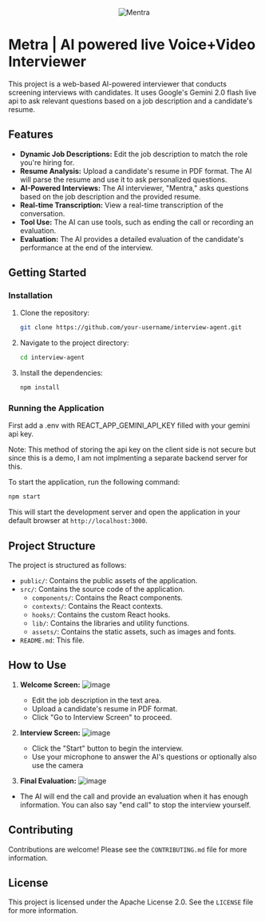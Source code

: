 <p align="center">
  <img src="https://github.com/user-attachments/assets/03923dec-1499-4183-8530-d4269ac681bc" alt="Mentra" />
    
# Metra | AI powered live Voice+Video Interviewer

</p>
This project is a web-based AI-powered interviewer that conducts screening interviews with candidates. It uses Google's Gemini 2.0 flash live api to ask relevant questions based on a job description and a candidate's resume.

## Features

-   **Dynamic Job Descriptions:** Edit the job description to match the role you're hiring for.
-   **Resume Analysis:** Upload a candidate's resume in PDF format. The AI will parse the resume and use it to ask personalized questions.
-   **AI-Powered Interviews:** The AI interviewer, "Mentra," asks questions based on the job description and the provided resume.
-   **Real-time Transcription:** View a real-time transcription of the conversation.
-   **Tool Use:** The AI can use tools, such as ending the call or recording an evaluation.
-   **Evaluation:** The AI provides a detailed evaluation of the candidate's performance at the end of the interview.

## Getting Started


### Installation

1.  Clone the repository:
    ```bash
    git clone https://github.com/your-username/interview-agent.git
    ```
2.  Navigate to the project directory:
    ```bash
    cd interview-agent
    ```
3.  Install the dependencies:
    ```bash
    npm install
    ```

### Running the Application

First add a .env with REACT_APP_GEMINI_API_KEY filled with your gemini api key.

Note: This method of storing the api key on the client side is not secure but since this is a demo, I am not implmenting a separate backend server for this.

To start the application, run the following command:

```bash
npm start
```

This will start the development server and open the application in your default browser at `http://localhost:3000`.

## Project Structure

The project is structured as follows:

-   `public/`: Contains the public assets of the application.
-   `src/`: Contains the source code of the application.
    -   `components/`: Contains the React components.
    -   `contexts/`: Contains the React contexts.
    -   `hooks/`: Contains the custom React hooks.
    -   `lib/`: Contains the libraries and utility functions.
    -   `assets/`: Contains the static assets, such as images and fonts.
-   `README.md`: This file.

## How to Use

1.  **Welcome Screen:**
  ![image](https://github.com/user-attachments/assets/c9c8213f-57b0-4a1f-a6e8-b9509be49ab6)

    -   Edit the job description in the text area.
    -   Upload a candidate's resume in PDF format.
    -   Click "Go to Interview Screen" to proceed.
2.  **Interview Screen:**
   ![image](https://github.com/user-attachments/assets/e8b0a5ac-b95f-4de1-bc4f-e4d891bad38b)

    -   Click the "Start" button to begin the interview.
    -   Use your microphone to answer the AI's questions or optionally also use the camera
    
    
4.  **Final Evaluation:**
   ![image](https://github.com/user-attachments/assets/e2062dff-4ecf-4357-8580-84325576889c)

-   The AI will end the call and provide an evaluation when it has enough information. You can also say "end call" to stop the interview yourself.

## Contributing

Contributions are welcome! Please see the `CONTRIBUTING.md` file for more information.

## License

This project is licensed under the Apache License 2.0. See the `LICENSE` file for more information.
